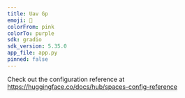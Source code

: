 ```yaml
---
title: Uav Gp
emoji: 🏃
colorFrom: pink
colorTo: purple
sdk: gradio
sdk_version: 5.35.0
app_file: app.py
pinned: false
---
```


Check out the configuration reference at https://huggingface.co/docs/hub/spaces-config-reference
